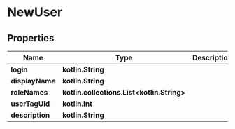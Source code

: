 
# NewUser

## Properties
Name | Type | Description | Notes
------------ | ------------- | ------------- | -------------
**login** | **kotlin.String** |  | 
**displayName** | **kotlin.String** |  | 
**roleNames** | **kotlin.collections.List&lt;kotlin.String&gt;** |  | 
**userTagUid** | **kotlin.Int** |  |  [optional]
**description** | **kotlin.String** |  |  [optional]




